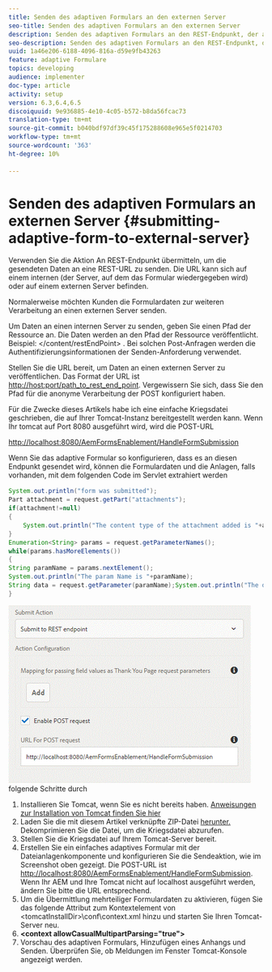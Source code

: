 ```yaml
---
title: Senden des adaptiven Formulars an den externen Server
seo-title: Senden des adaptiven Formulars an den externen Server
description: Senden des adaptiven Formulars an den REST-Endpunkt, der auf einem externen Server ausgeführt wird
seo-description: Senden des adaptiven Formulars an den REST-Endpunkt, der auf einem externen Server ausgeführt wird
uuid: 1a46e206-6188-4096-816a-d59e9fb43263
feature: adaptive Formulare
topics: developing
audience: implementer
doc-type: article
activity: setup
version: 6.3,6.4,6.5
discoiquuid: 9e936885-4e10-4c05-b572-b8da56fcac73
translation-type: tm+mt
source-git-commit: b040bdf97df39c45f175288608e965e5f0214703
workflow-type: tm+mt
source-wordcount: '363'
ht-degree: 10%

---
```



# Senden des adaptiven Formulars an externen Server {#submitting-adaptive-form-to-external-server}

Verwenden Sie die Aktion An REST-Endpunkt übermitteln, um die gesendeten Daten an eine REST-URL zu senden. Die URL kann sich auf einem internen (der Server, auf dem das Formular wiedergegeben wird) oder auf einem externen Server befinden.

Normalerweise möchten Kunden die Formulardaten zur weiteren Verarbeitung an einen externen Server senden.

Um Daten an einen internen Server zu senden, geben Sie einen Pfad der Ressource an. Die Daten werden an den Pfad der Ressource veröffentlicht. Beispiel: &lt;/content/restEndPoint> . Bei solchen Post-Anfragen werden die Authentifizierungsinformationen der Senden-Anforderung verwendet.

Stellen Sie die URL bereit, um Daten an einen externen Server zu veröffentlichen. Das Format der URL ist <http://host:port/path_to_rest_end_point>. Vergewissern Sie sich, dass Sie den Pfad für die anonyme Verarbeitung der POST konfiguriert haben.

Für die Zwecke dieses Artikels habe ich eine einfache Kriegsdatei geschrieben, die auf Ihrer Tomcat-Instanz bereitgestellt werden kann. Wenn Ihr tomcat auf Port 8080 ausgeführt wird, wird die POST-URL

<http://localhost:8080/AemFormsEnablement/HandleFormSubmission>

Wenn Sie das adaptive Formular so konfigurieren, dass es an diesen Endpunkt gesendet wird, können die Formulardaten und die Anlagen, falls vorhanden, mit dem folgenden Code im Servlet extrahiert werden

```java
System.out.println("form was submitted");
Part attachment = request.getPart("attachments");
if(attachment!=null)
{
    System.out.println("The content type of the attachment added is "+attachment.getContentType());
}
Enumeration<String> params = request.getParameterNames();
while(params.hasMoreElements())
{
String paramName = params.nextElement();
System.out.println("The param Name is "+paramName);
String data = request.getParameter(paramName);System.out.println("The data  is "+data);
}
```

![FormularübermittlungUm dies auf Ihrem Server zu testen, führen Sie ](assets/formsubmission.gif)
folgende Schritte durch

1. Installieren Sie Tomcat, wenn Sie es nicht bereits haben. [Anweisungen zur Installation von Tomcat finden Sie hier](https://helpx.adobe.com/experience-manager/kt/forms/using/preparing-datasource-for-form-data-model-tutorial-use.html)
1. Laden Sie die mit diesem Artikel verknüpfte ZIP-Datei [herunter. ](assets/aemformsenablement.zip) Dekomprimieren Sie die Datei, um die Kriegsdatei abzurufen.
1. Stellen Sie die Kriegsdatei auf Ihrem Tomcat-Server bereit.
1. Erstellen Sie ein einfaches adaptives Formular mit der Dateianlagenkomponente und konfigurieren Sie die Sendeaktion, wie im Screenshot oben gezeigt. Die POST-URL ist <http://localhost:8080/AemFormsEnablement/HandleFormSubmission>. Wenn Ihr AEM und Ihre Tomcat nicht auf localhost ausgeführt werden, ändern Sie bitte die URL entsprechend.
1. Um die Übermittlung mehrteiliger Formulardaten zu aktivieren, fügen Sie das folgende Attribut zum Kontextelement von &lt;tomcatInstallDir>\conf\context.xml hinzu und starten Sie Ihren Tomcat-Server neu.
1. **&lt;context allowCasualMultipartParsing=&quot;true&quot;>**
1. Vorschau des adaptiven Formulars, Hinzufügen eines Anhangs und Senden. Überprüfen Sie, ob Meldungen im Fenster Tomcat-Konsole angezeigt werden.

